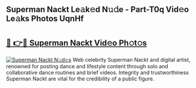 ## Superman Nackt Le𝚊k𝚎d N𝚞𝚍e - Part-T0q Vid𝚎o Le𝚊ks Photos UqnHf

# <h2><a href="http://fb7lh0.evod.top/?m=Superman+Nackt">🔗 👉🔴 Superman Nackt Vid𝚎o Ph𝚘t𝚘s</a></h2>

[![Superman Nackt N𝚞d𝚎s](https://i.imgur.com/8V9OHl7.gif)](http://fb7lh0.evod.top/?m=Superman+Nackt)
Web celebrity Superman Nackt and digital artist, renowned for posting dance and lifestyle content through solo and collaborative dance routines and brief videos. Integrity and trustworthiness Superman Nackt are vital for the credibility of a public figure. 
